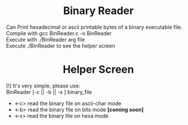 <h1 align="center">Binary Reader</h1>
<p>
  Can Print hexadecimal or ascii printable bytes of a binary executable file.<br>
  Compile with gcc BinReader.c -o BinReader<br>
  Execute with ./BinReader arg file<br>
  Execute ./BinReader to see the helper screen<br>
  </p>
<h1 align="center">Helper Screen</h1>
	<p>		
      [!] It's very simple, please use:<br>
		BinReader [-c || -b || -x ] binary_file <br>
			<ul>
        <li><-c> read the binary file on ascii-char mode<br></li>
          <li><-b> read the binary file on bits mode <strong>[coming soon]</strong><br></li>
          <li><-x> read the binary file on hexa mode<br></li>
            </ul>
  </p>
  
                                                                             
 
